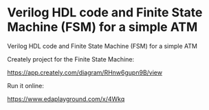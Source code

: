 # Verilog HDL code and Finite State Machine (FSM) for a simple ATM
Verilog HDL code and Finite State Machine (FSM) for a simple ATM


Creately project for the Finite State Machine:

https://app.creately.com/diagram/RHnw6gupn9B/view

Run it online:

https://www.edaplayground.com/x/4Wkq
